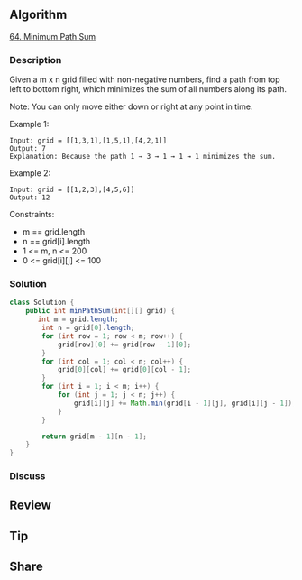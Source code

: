## Algorithm

[64. Minimum Path Sum](https://leetcode.com/problems/minimum-path-sum/)

### Description

Given a m x n grid filled with non-negative numbers, find a path from top left to bottom right, which minimizes the sum of all numbers along its path.

Note: You can only move either down or right at any point in time.


Example 1:

```
Input: grid = [[1,3,1],[1,5,1],[4,2,1]]
Output: 7
Explanation: Because the path 1 → 3 → 1 → 1 → 1 minimizes the sum.
```

Example 2:

```
Input: grid = [[1,2,3],[4,5,6]]
Output: 12
```

Constraints:

- m == grid.length
- n == grid[i].length
- 1 <= m, n <= 200
- 0 <= grid[i][j] <= 100

### Solution

```java
class Solution {
    public int minPathSum(int[][] grid) {
       int m = grid.length;
        int n = grid[0].length;
        for (int row = 1; row < m; row++) {
            grid[row][0] += grid[row - 1][0];
        }
        for (int col = 1; col < n; col++) {
            grid[0][col] += grid[0][col - 1];
        }
        for (int i = 1; i < m; i++) {
            for (int j = 1; j < n; j++) {
                grid[i][j] += Math.min(grid[i - 1][j], grid[i][j - 1]);
            }
        }

        return grid[m - 1][n - 1];
    }
}
```

### Discuss

## Review


## Tip


## Share
